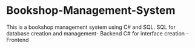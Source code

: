 # Bookshop-Management-System
This is a bookshop management system using C#  and SQL.
SQL for database creation and management- Backend
C# for interface creation - Frontend
